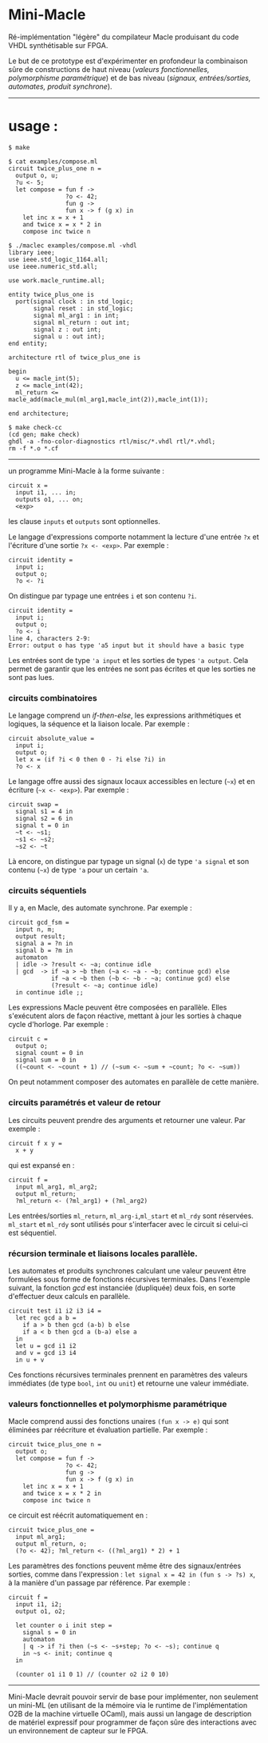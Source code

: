 Mini-Macle
==========

Ré-implémentation "légère" du compilateur Macle 
produisant du code VHDL synthétisable sur FPGA.

Le but de ce prototype est d'expérimenter en profondeur la combinaison 
sûre de constructions de haut niveau (*valeurs fonctionnelles, polymorphisme paramétrique*) et de bas niveau (*signaux, entrées/sorties, automates, produit synchrone*).

--------------------

# usage :

```
$ make

$ cat examples/compose.ml
circuit twice_plus_one n =
  output o, u;
  ?u <- 5;
  let compose = fun f -> 
                ?o <- 42; 
                fun g -> 
                fun x -> f (g x) in
    let inc x = x + 1
    and twice x = x * 2 in
    compose inc twice n

$ ./maclec examples/compose.ml -vhdl
library ieee;
use ieee.std_logic_1164.all;
use ieee.numeric_std.all;

use work.macle_runtime.all;

entity twice_plus_one is
  port(signal clock : in std_logic;
       signal reset : in std_logic;
       signal ml_arg1 : in int;
       signal ml_return : out int;
       signal z : out int;
       signal u : out int);
end entity;

architecture rtl of twice_plus_one is
  
begin
  u <= macle_int(5);
  z <= macle_int(42);
  ml_return <= macle_add(macle_mul(ml_arg1,macle_int(2)),macle_int(1));
  
end architecture;

$ make check-cc
(cd gen; make check)
ghdl -a -fno-color-diagnostics rtl/misc/*.vhdl rtl/*.vhdl;
rm -f *.o *.cf
```

---------------------


un programme Mini-Macle à la forme suivante :

```
circuit x =
  input i1, ... in;
  outputs o1, ... on;
  <exp>
```

les clause `inputs` et `outputs` sont optionnelles.

Le langage d'expressions comporte notamment la lecture d'une entrée `?x` et l'écriture d'une sortie `?x <- <exp>`. Par exemple :

```
circuit identity =
  input i;
  output o;
  ?o <- ?i
```
On distingue par typage une entrées `i` et son contenu `?i`. 

```
circuit identity =
  input i;
  output o;
  ?o <- i
line 4, characters 2-9:
Error: output o has type 'a5 input but it should have a basic type
```

Les entrées sont de type `'a input` et les sorties de types `'a output`. Cela permet de garantir que les entrées ne sont pas écrites et que les sorties ne sont pas lues.

### circuits combinatoires

Le langage comprend un *if-then-else*, les expressions arithmétiques et logiques,
 la séquence et la liaison locale. Par exemple :

```
circuit absolute_value =
  input i;
  output o;
  let x = (if ?i < 0 then 0 - ?i else ?i) in
  ?o <- x
```

Le langage offre aussi des signaux locaux accessibles en lecture (`~x`) et en écriture (`~x <- <exp>`).
Par exemple :

```
circuit swap =
  signal s1 = 4 in
  signal s2 = 6 in
  signal t = 0 in
  ~t <- ~s1;
  ~s1 <- ~s2;
  ~s2 <- ~t 
```

Là encore, on distingue par typage un signal (`x`) de type `'a signal` et son contenu (`~x`) de type `'a` pour un certain `'a`.

### circuits séquentiels

Il y a, en Macle, des automate synchrone. Par exemple :

```
circuit gcd_fsm =
  input n, m;
  output result;
  signal a = ?n in
  signal b = ?m in
  automaton
  | idle -> ?result <- ~a; continue idle
  | gcd  -> if ~a > ~b then (~a <- ~a - ~b; continue gcd) else 
            if ~a < ~b then (~b <- ~b - ~a; continue gcd) else
            (?result <- ~a; continue idle)
  in continue idle ;;
```

Les expressions Macle peuvent être composées en parallèle. Elles s'exécutent alors de façon réactive, mettant à jour les sorties à chaque cycle d'horloge. 
Par exemple :

```
circuit c =
  output o;
  signal count = 0 in
  signal sum = 0 in
  ((~count <- ~count + 1) // (~sum <- ~sum + ~count; ?o <- ~sum))
```

On peut notamment composer des automates en parallèle de cette manière.

### circuits paramétrés et valeur de retour

Les circuits peuvent prendre des arguments et retourner une valeur.
Par exemple :

```
circuit f x y =
  x + y 
```

qui est expansé en : 

```
circuit f =
  input ml_arg1, ml_arg2;
  output ml_return;
  ?ml_return <- (?ml_arg1) + (?ml_arg2)
```
 
Les entrées/sorties `ml_return`, `ml_arg-i`,`ml_start` et `ml_rdy` sont réservées. `ml_start` et `ml_rdy` sont utilisés pour s'interfacer avec le circuit si celui-ci est séquentiel. 

### récursion terminale et liaisons locales parallèle.

Les automates et produits synchrones calculant une valeur peuvent être formulées sous forme de fonctions récursives terminales. Dans l'exemple suivant, la fonction *gcd* est instanciée (dupliquée) deux fois, en sorte d'effectuer deux calculs en parallèle. 

```
circuit test i1 i2 i3 i4 =
  let rec gcd a b =
    if a > b then gcd (a-b) b else
    if a < b then gcd a (b-a) else a 
  in 
  let u = gcd i1 i2 
  and v = gcd i3 i4 
  in u + v
```

Ces fonctions récursives terminales prennent en paramètres des valeurs immédiates (de type `bool`, `int` ou `unit`) et retourne une valeur immédiate.


### valeurs fonctionnelles et polymorphisme paramétrique

Macle comprend aussi des fonctions unaires `(fun x -> e)` qui sont éliminées par réécriture et évaluation partielle. Par exemple :

```
circuit twice_plus_one n =
  output o;
  let compose = fun f -> 
                ?o <- 42; 
                fun g -> 
                fun x -> f (g x) in
    let inc x = x + 1
    and twice x = x * 2 in
    compose inc twice n
```

ce circuit est réécrit automatiquement en :

```
circuit twice_plus_one =
  input ml_arg1;
  output ml_return, o;
  (?o <- 42); ?ml_return <- ((?ml_arg1) * 2) + 1
```

Les paramètres des fonctions peuvent même être des signaux/entrées sorties, comme dans l'expression : `let signal x = 42 in (fun s -> ?s) x`, à la manière d'un  passage par référence.
Par exemple : 

```
circuit f =
  input i1, i2; 
  output o1, o2; 
  
  let counter o i init step =
    signal s = 0 in
    automaton 
    | q -> if ?i then (~s <- ~s+step; ?o <- ~s); continue q
    in ~s <- init; continue q 
  in
  
  (counter o1 i1 0 1) // (counter o2 i2 0 10)
```

--------------

Mini-Macle devrait pouvoir servir de base pour implémenter, non seulement un mini-ML (en utilisant de la mémoire via le runtime de l'implémentation O2B de la machine virtuelle OCaml), mais aussi un langage de description de matériel expressif pour programmer de façon sûre des interactions avec un environnement de capteur sur le FPGA.
